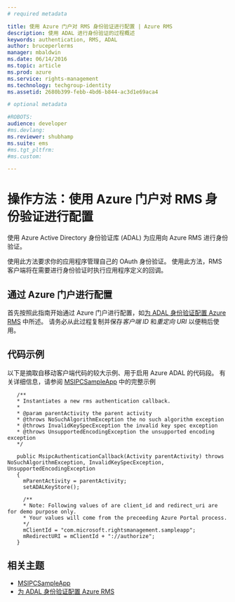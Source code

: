```yaml
---
# required metadata

title: 使用 Azure 门户对 RMS 身份验证进行配置 | Azure RMS
description: 使用 ADAL 进行身份验证的过程概述
keywords: authentication, RMS, ADAL
author: bruceperlerms
manager: mbaldwin
ms.date: 06/14/2016
ms.topic: article
ms.prod: azure
ms.service: rights-management
ms.technology: techgroup-identity
ms.assetid: 2680b399-febb-4bd6-b844-ac3d1e69aca4

# optional metadata

#ROBOTS:
audience: developer
#ms.devlang:
ms.reviewer: shubhamp
ms.suite: ems
#ms.tgt_pltfrm:
#ms.custom:

---
```


# 操作方法：使用 Azure 门户对 RMS 身份验证进行配置

使用 Azure Active Directory 身份验证库 (ADAL) 为应用向 Azure RMS 进行身份验证。

使用此方法要求你的应用程序管理自己的 OAuth 身份验证。 使用此方法，RMS 客户端将在需要进行身份验证时执行应用程序定义的回调。

## 通过 Azure 门户进行配置
首先按照此指南开始通过 Azure 门户进行配置，如[为 ADAL 身份验证配置 Azure RMS](adal-auth.md) 中所述。 请务必从此过程复制并保存*客户端 ID* 和*重定向 URI* 以便稍后使用。

## 代码示例
以下是摘取自移动客户端代码的较大示例、用于启用 Azure ADAL 的代码段。 有关详细信息，请参阅 [MSIPCSampleApp](https://github.com/AzureAD/rms-sdk-ui-for-android/tree/master/samples/MsipcSampleApp) 中的完整示例

       /**
       * Instantiates a new rms authentication callback.
       *
       * @param parentActivity the parent activity
       * @throws NoSuchAlgorithmException the no such algorithm exception
       * @throws InvalidKeySpecException the invalid key spec exception
       * @throws UnsupportedEncodingException the unsupported encoding exception
       */

       public MsipcAuthenticationCallback(Activity parentActivity) throws NoSuchAlgorithmException, InvalidKeySpecException, UnsupportedEncodingException
       {
         mParentActivity = parentActivity;
         setADALKeyStore();

         /**
         * Note: Following values of are client_id and redirect_uri are for demo purpose only.
         * Your values will come from the preceeding Azure Portal process.
         */
         mClientId = "com.microsoft.rightsmanagement.sampleapp";
         mRedirectURI = mClientId + "://authorize";
       }


## 相关主题

- [MSIPCSampleApp](https://github.com/AzureAD/rms-sdk-ui-for-android/tree/master/samples/MsipcSampleApp)
- [为 ADAL 身份验证配置 Azure RMS](adal-auth.md)


<!--HONumber=Jun16_HO2-->


